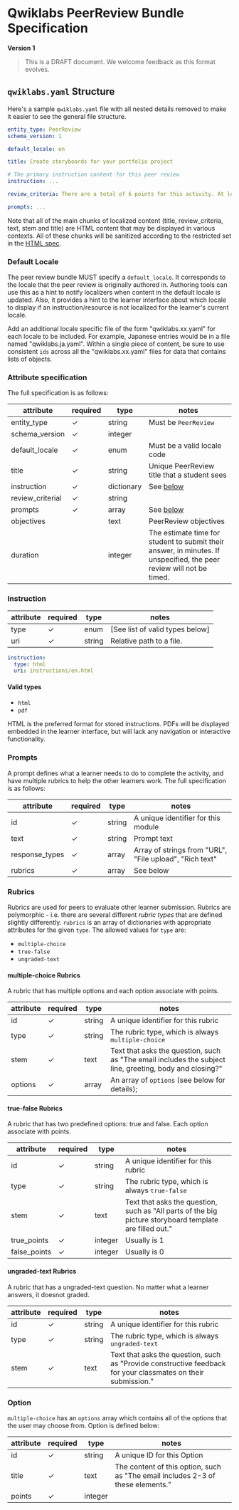 # Qwiklabs PeerReview Bundle Specification

**Version 1**

> This is a DRAFT document. We welcome feedback as this format evolves.

## `qwiklabs.yaml` Structure

Here's a sample `qwiklabs.yaml` file with all nested details removed to make it
easier to see the general file structure.

```yaml
entity_type: PeerReview
schema_version: 1

default_locale: en

title: Create storyboards for your portfolio project

# The primary instruction content for this peer review
instruction: ...

review_criteria: There are a total of 6 points for this activity. At least two of your peers will evaluate your project. Your final grade will be the median of these scores. You must get 5 out of 6 total points to pass.

prompts: ...

```

Note that all of the main chunks of localized content (title, review_criteria, text, stem and title) are HTML content that may be displayed
in various contexts. All of these chunks will be sanitized according to the
restricted set in the [HTML spec](./html/html-spec.md).

### Default Locale

The peer review bundle MUST specify a `default_locale`. It corresponds to the locale
that the peer review is originally authored in. Authoring tools can use this as a hint
to notify localizers when content in the default locale is updated. Also, it
provides a hint to the learner interface about which locale to display if an
instruction/resource is not localized for the learner's current locale.


Add an additional locale specific file of the form "qwiklabs.xx.yaml" for each
locale to be included. For example, Japanese entries would be in a file named
"qwiklabs.ja.yaml". Within a single piece of content, be sure to use consistent
`ids` across all the "qwiklabs.xx.yaml" files for data that contains lists of
objects.


### Attribute specification

The full specification is as follows:

attribute               | required | type       | notes
----------------------- | -------- | ---------- | -----
entity_type             | ✓        | string     | Must be `PeerReview`
schema_version          | ✓        | integer    |
default_locale          | ✓        | enum       | Must be a valid locale code
title                   | ✓        | string     | Unique PeerReview title that a student sees
instruction             | ✓        | dictionary | See [below](#Instruction)
review_criterial        | ✓        | string     |
prompts                 | ✓        | array      | See [below](#Prompts)
objectives              |          | text       | PeerReview objectives
duration                |          | integer    | The estimate time for student to submit their answer, in minutes. If unspecified, the peer review will not be timed.




### Instruction

attribute | required | type              | notes
--------- | -------- | ----------------- | -----
type      | ✓        | enum              | [See list of valid types below]
uri       | ✓        | string            | Relative path to a file.

```yaml
instruction:
  type: html
  uri: instructions/en.html
```

#### Valid types


*   `html`
*   `pdf`


HTML is the preferred format for stored instructions. PDFs will be displayed
embedded in the learner interface, but will lack any navigation or interactive
functionality. 


### Prompts

A prompt defines what a learner needs to do to complete the activity, and have multiple rubrics to help the other learners work. The full
specification is as follows:

attribute            | required | type       | notes
-----------          | -------- | ---------- | -----------------------------------
id                   | ✓        | string     | A unique identifier for this module
text                 | ✓        | string     | Prompt text
response_types       | ✓        | array      | Array of strings from "URL", "File upload", "Rich text"
rubrics              | ✓        | array      | See below

### Rubrics

Rubrics are used for peers to evaluate other learner submission. Rubrics are polymorphic - i.e. there are several different _rubric types_ that are
defined slightly differently. `rubrics` is an array of dictionaries with
appropriate attributes for the given `type`. The allowed values for `type` are:

*   `multiple-choice`
*   `true-false`
*   `ungraded-text`

#### multiple-choice Rubrics

A rubric that has multiple options and each option associate with points.

attribute | required | type       | notes
--------- | -------- | ---------- | -----
id        | ✓        | string     | A unique identifier for this rubric
type      | ✓        | string     | The rubric type, which is always `multiple-choice`
stem      | ✓        | text       | Text that asks the question, such as "The email includes the subject line, greeting, body and closing?"
options   | ✓        | array      | An array of `options` (see below for details);

#### true-false Rubrics

A rubric that has two predefined options: true and false. Each option associate with points.

attribute     | required | type       | notes
---------     | -------- | ---------- | -----
id            | ✓        | string     | A unique identifier for this rubric
type          | ✓        | string     | The rubric type, which is always `true-false`
stem          | ✓        | text       | Text that asks the question, such as "All parts of the big picture storyboard template are filled out."
true_points   | ✓        | integer    | Usually is 1
false_points  | ✓        | integer    | Usually is 0

#### ungraded-text Rubrics

A rubric that has a ungraded-text question. No matter what a learner answers, it doesnot graded.

attribute | required | type       | notes
--------- | -------- | ---------- | -----
id        | ✓        | string     | A unique identifier for this rubric
type      | ✓        | string     | The rubric type, which is always `ungraded-text`
stem      | ✓        | text       | Text that asks the question, such as "Provide constructive feedback for your classmates on their submission."


### Option

`multiple-choice` has an `options` array which contains all of the options that the user may
choose from. Option is defined below:

attribute | required | type       | notes
--------- | -------- | ---------- | -----
id        | ✓        | string     | A unique ID for this Option
title     | ✓        | text       | The content of this option, such as "The email includes 2-3 of these elements."
points    | ✓        | integer    | 
